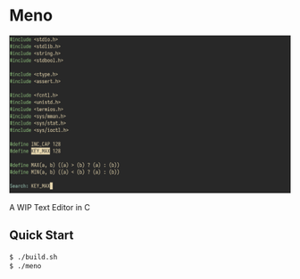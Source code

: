 # Meno
![Meno](img/meno.png)

A WIP Text Editor in C

## Quick Start
```console
$ ./build.sh
$ ./meno
```
